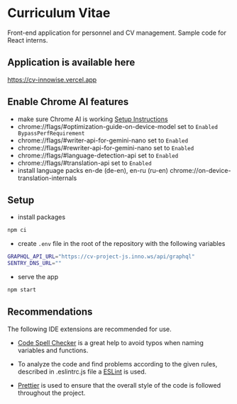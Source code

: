 # Curriculum Vitae

Front-end application for personnel and CV management. Sample code for React interns.

## Application is available here

https://cv-innowise.vercel.app

## Enable Chrome AI features

- make sure Chrome AI is working [Setup Instructions](https://docs.google.com/document/d/1WZlAvfrIWDwzQXdqIcCOTcrWLGGgmoesN1VGFbKU_D4/edit?tab=t.0#heading=h.5s2qlonhpm36)
- chrome://flags/#optimization-guide-on-device-model set to `Enabled BypassPerfRequirement`
- chrome://flags/#writer-api-for-gemini-nano set to `Enabled`
- chrome://flags/#rewriter-api-for-gemini-nano set to `Enabled`
- chrome://flags/#language-detection-api set to `Enabled`
- chrome://flags/#translation-api set to `Enabled`
- install language packs en-de (de-en), en-ru (ru-en) chrome://on-device-translation-internals

## Setup

- install packages

```sh
npm ci
```

- create `.env` file in the root of the repository with the following variables

```sh
GRAPHQL_API_URL="https://cv-project-js.inno.ws/api/graphql"
SENTRY_DNS_URL=""
```

- serve the app

```sh
npm start
```

## Recommendations

The following IDE extensions are recommended for use.

- [Code Spell Checker](https://marketplace.visualstudio.com/items?itemName=streetsidesoftware.code-spell-checker) is a great help to avoid typos when naming variables and functions.

- To analyze the code and find problems according to the given rules, described in .eslintrc.js file a [ESLint](https://marketplace.visualstudio.com/items?itemName=dbaeumer.vscode-eslint) is used.

- [Prettier](https://marketplace.visualstudio.com/items?itemName=esbenp.prettier-vscode) is used to ensure that the overall style of the code is followed throughout the project.
